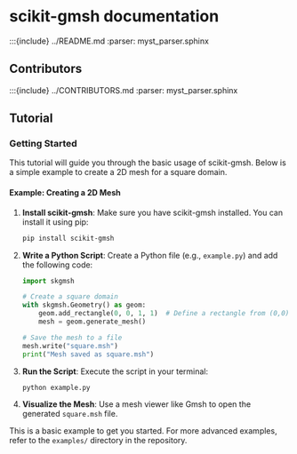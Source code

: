 # scikit-gmsh documentation

:::{include} ../README.md
:parser: myst_parser.sphinx

## Contributors

:::{include} ../CONTRIBUTORS.md
:parser: myst_parser.sphinx

## Tutorial

### Getting Started

This tutorial will guide you through the basic usage of scikit-gmsh. Below is a simple example to create a 2D mesh for a square domain.

#### Example: Creating a 2D Mesh

1. **Install scikit-gmsh**:
   Make sure you have scikit-gmsh installed. You can install it using pip:

   ```bash
   pip install scikit-gmsh
   ```

1. **Write a Python Script**:
   Create a Python file (e.g., `example.py`) and add the following code:

   ```python
   import skgmsh

   # Create a square domain
   with skgmsh.Geometry() as geom:
       geom.add_rectangle(0, 0, 1, 1)  # Define a rectangle from (0,0) to (1,1)
       mesh = geom.generate_mesh()

   # Save the mesh to a file
   mesh.write("square.msh")
   print("Mesh saved as square.msh")
   ```

1. **Run the Script**:
   Execute the script in your terminal:

   ```bash
   python example.py
   ```

1. **Visualize the Mesh**:
   Use a mesh viewer like Gmsh to open the generated `square.msh` file.

This is a basic example to get you started. For more advanced examples, refer to the `examples/` directory in the repository.
